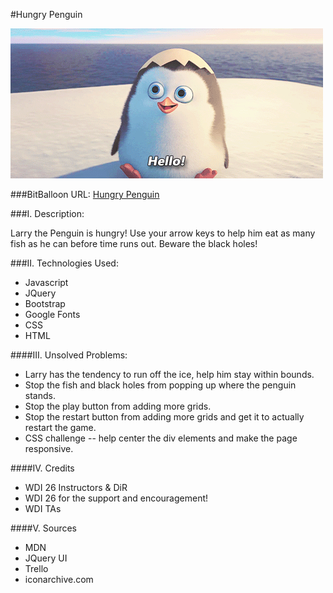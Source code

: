 #Hungry Penguin

![picture alt](giphy.gif)

###BitBalloon URL: [Hungry Penguin](http://hungrypenguin.bitballoon.com)

###I. Description: 

Larry the Penguin is hungry! Use your arrow keys to help him eat as many fish as he can before time runs out. Beware the black holes! 

###II. Technologies Used:

* Javascript
* JQuery
* Bootstrap
* Google Fonts
* CSS
* HTML

####III. Unsolved Problems:

* Larry has the tendency to run off the ice, help him stay within bounds.
* Stop the fish and black holes from popping up where the penguin stands.
* Stop the play button from adding more grids.
* Stop the restart button from adding more grids and get it to actually restart the game.
* CSS challenge -- help center the div elements and make the page responsive.  

####IV. Credits 

* WDI 26 Instructors & DiR
* WDI 26 for the support and encouragement!
* WDI TAs

####V. Sources

* MDN
* JQuery UI
* Trello
* iconarchive.com
